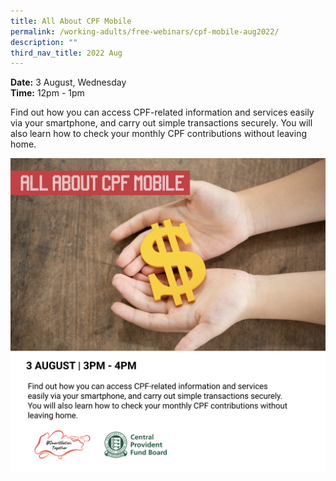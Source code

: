 ```yaml
---
title: All About CPF Mobile
permalink: /working-adults/free-webinars/cpf-mobile-aug2022/
description: ""
third_nav_title: 2022 Aug
---
```

**Date:** 3 August, Wednesday
<br> **Time:** 12pm - 1pm

Find out how you can access CPF-related information and services easily via your smartphone, and carry out simple transactions securely. You will also learn how to check your monthly CPF contributions without leaving home.

![free webinars on cpf mobile app for working adults](/images/aug%202022/wa_3%20aug%20(revised).jpeg)